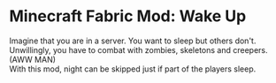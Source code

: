 # Minecraft Fabric Mod: Wake Up  
Imagine that you are in a server. You want to sleep but others don't. Unwillingly,
you have to combat with zombies, skeletons and creepers. (AWW MAN)  
With this mod, night can be skipped just if part of the players sleep.